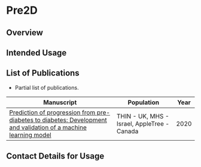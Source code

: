 
# Pre2D

## Overview


## Intended Usage


## List of Publications

* Partial list of publications.

| Manuscript | Population | Year| 
|------------|------------|-----|
| [Prediction of progression from pre-diabetes to diabetes: Development and validation of a machine learning model](https://pubmed.ncbi.nlm.nih.gov/31943669/) | THIN - UK, MHS - Israel, AppleTree - Canada | 2020 |



## Contact Details for Usage

